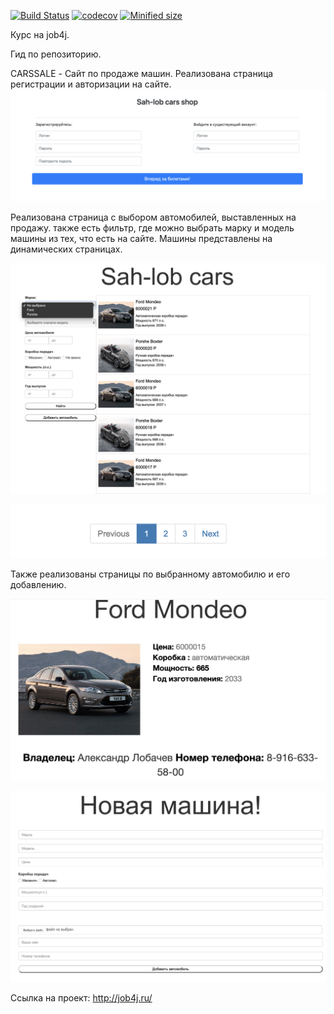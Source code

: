[![Build Status](https://travis-ci.org/sah-lob/job4j_hibernate.svg?branch=master)](https://travis-ci.org/sah-lob/job4j_hibernate)
[![codecov](https://codecov.io/gh/sah-lob/job4j_hibernate/branch/master/graph/badge.svg)](https://codecov.io/gh/sah-lob/job4j_hibernate)
[![Minified size](http://img.shields.io/badge/size-6,1K-blue.svg)](https://github.com/sah-lob/job4j_hibernate)

Курс на job4j. 

Гид по репозиторию. 

CARSSALE - Сайт по продаже машин. 
Реализована страница регистрации и авторизации на сайте. 
![Alt text](images/carssale/carssale1.png?raw=true "регистрация")

Реализована страница с выбором автомобилей, выставленных на продажу. также есть фильтр, где можно выбрать марку и модель машины из тех, что есть на сайте. Машины представлены на динамических страницах.

![Alt text](images/carssale/carssale2.png?raw=true "машины")

![Alt text](images/carssale/carssale3.png?raw=true "страницы")

Также реализованы страницы по выбранному автомобилю и его добавлению. 

![Alt text](images/carssale/carssale4.png?raw=true "4")

![Alt text](images/carssale/carssale5.png?raw=true "5")

Ссылка на проект: http://job4j.ru/


